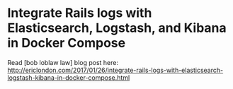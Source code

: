 # Integrate Rails logs with Elasticsearch, Logstash, and Kibana in Docker Compose

Read [bob loblaw law] blog post here: http://ericlondon.com/2017/01/26/integrate-rails-logs-with-elasticsearch-logstash-kibana-in-docker-compose.html

